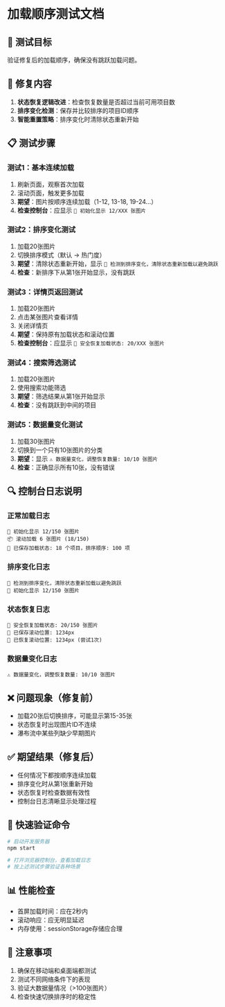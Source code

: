 # 加载顺序测试文档

## 🎯 测试目标
验证修复后的加载顺序，确保没有跳跃加载问题。

## 🚨 修复内容
1. **状态恢复逻辑改进**：检查恢复数量是否超过当前可用项目数
2. **排序变化检测**：保存并比较排序的项目ID顺序
3. **智能重置策略**：排序变化时清除状态重新开始

## 📋 测试步骤

### 测试1：基本连续加载
1. 刷新页面，观察首次加载
2. 滚动页面，触发更多加载
3. **期望**：图片按顺序连续加载（1-12, 13-18, 19-24...）
4. **检查控制台**：应显示 `🚀 初始化显示 12/XXX 张图片`

### 测试2：排序变化测试
1. 加载20张图片
2. 切换排序模式（默认 → 热门度）
3. **期望**：清除状态重新开始，显示 `🔀 检测到排序变化，清除状态重新加载以避免跳跃`
4. **检查**：新排序下从第1张开始显示，没有跳跃

### 测试3：详情页返回测试
1. 加载20张图片
2. 点击某张图片查看详情
3. 关闭详情页
4. **期望**：保持原有加载状态和滚动位置
5. **检查控制台**：应显示 `🔄 安全恢复加载状态: 20/XXX 张图片`

### 测试4：搜索筛选测试
1. 加载20张图片
2. 使用搜索功能筛选
3. **期望**：筛选结果从第1张开始显示
4. **检查**：没有跳跃到中间的项目

### 测试5：数据量变化测试
1. 加载30张图片
2. 切换到一个只有10张图片的分类
3. **期望**：显示 `⚠️ 数据量变化，调整恢复数量: 10/10 张图片`
4. **检查**：正确显示所有10张，没有错误

## 🔍 控制台日志说明

### 正常加载日志
```
🚀 初始化显示 12/150 张图片
📦 滚动加载 6 张图片 (18/150)
💾 已保存加载状态: 18 个项目，排序顺序: 100 项
```

### 排序变化日志
```
🔀 检测到排序变化，清除状态重新加载以避免跳跃
🚀 初始化显示 12/150 张图片
```

### 状态恢复日志
```
🔄 安全恢复加载状态: 20/150 张图片
📍 已保存滚动位置: 1234px
🔄 已恢复滚动位置: 1234px (尝试1次)
```

### 数据量变化日志
```
⚠️ 数据量变化，调整恢复数量: 10/10 张图片
```

## ❌ 问题现象（修复前）
- 加载20张后切换排序，可能显示第15-35张
- 状态恢复时出现图片ID不连续
- 瀑布流中某些列缺少早期图片

## ✅ 期望结果（修复后）
- 任何情况下都按顺序连续加载
- 排序变化时从第1张重新开始
- 状态恢复时检查数据有效性
- 控制台日志清晰显示处理过程

## 🧪 快速验证命令
```bash
# 启动开发服务器
npm start

# 打开浏览器控制台，查看加载日志
# 按上述测试步骤验证各种场景
```

## 📊 性能检查
- 首屏加载时间：应在2秒内
- 滚动响应：应无明显延迟
- 内存使用：sessionStorage存储应合理

## 🚨 注意事项
1. 确保在移动端和桌面端都测试
2. 测试不同网络条件下的表现
3. 验证大数据量情况（>100张图片）
4. 检查快速切换排序时的稳定性 